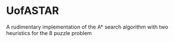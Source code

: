# UofASTAR
A rudimentary implementation of the A* search algorithm with two heuristics for the 8 puzzle problem
